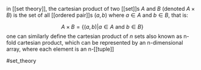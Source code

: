 in [[set theory]], the cartesian product of two [[set]]s $A$ and $B$ (denoted $A \times B$) is the set of all [[ordered pair]]s $(a,b)$ where $a\in A$ and $b\in B$, that is:

$$A\times B = \{(a,b)| a\in A \text{ and } b \in B\}$$
one can similarly define the cartesian product of $n$ sets also known as n-fold cartesian product, which can be represented by an n-dimensional array, where each element is an n-[[tuple]]

#set_theory 